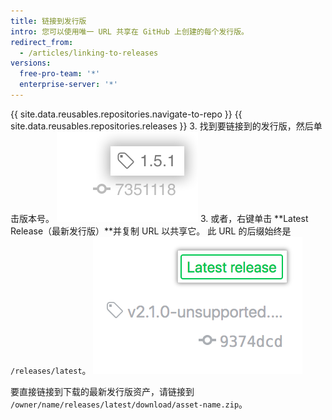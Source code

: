 ```yaml
---
title: 链接到发行版
intro: 您可以使用唯一 URL 共享在 GitHub 上创建的每个发行版。
redirect_from:
  - /articles/linking-to-releases
versions:
  free-pro-team: '*'
  enterprise-server: '*'
---
```


{{ site.data.reusables.repositories.navigate-to-repo }}
{{ site.data.reusables.repositories.releases }}
3. 找到要链接到的发行版，然后单击版本号。 ![发行版标记信息](/assets/images/help/releases/release_tag_name.png)
3. 或者，右键单击 **Latest Release（最新发行版）**并复制 URL 以共享它。 此 URL 的后缀始终是 `/releases/latest`。 ![最新发行版标记](/assets/images/help/releases/release_latest_release_tag.png)

要直接链接到下载的最新发行版资产，请链接到 `/owner/name/releases/latest/download/asset-name.zip`。
